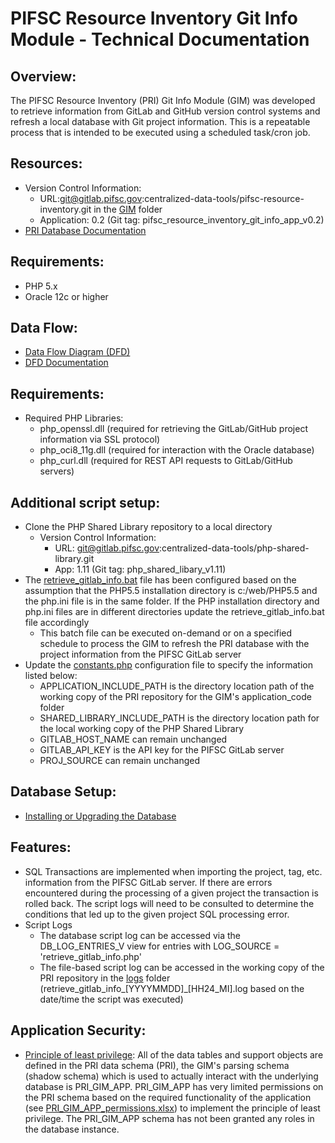 # PIFSC Resource Inventory Git Info Module - Technical Documentation

## Overview:
The PIFSC Resource Inventory (PRI) Git Info Module (GIM) was developed to retrieve information from GitLab and GitHub version control systems and refresh a local database with Git project information.  This is a repeatable process that is intended to be executed using a scheduled task/cron job.  

## Resources:
-   Version Control Information:
    -   URL:git@gitlab.pifsc.gov:centralized-data-tools/pifsc-resource-inventory.git in the [GIM](../) folder
    -   Application: 0.2 (Git tag: pifsc_resource_inventory_git_info_app_v0.2)
-   [PRI Database Documentation](../../docs/PIFSC%20Resource%20Inventory%20Database%20Documentation.md)

## Requirements:
-   PHP 5.x
-   Oracle 12c or higher

## Data Flow:
-   [Data Flow Diagram (DFD)](../../docs/DFD/PRI_DFD.drawio.png)
-   [DFD Documentation](../../docs/DFD/PIFSC%20Resource%20Inventory%20Data%20Flow%20Diagram%20Documentation.md)

## Requirements:
-   Required PHP Libraries:
    -   php_openssl.dll (required for retrieving the GitLab/GitHub project information via SSL protocol)
    -   php_oci8_11g.dll (required for interaction with the Oracle database)
    -   php_curl.dll (required for REST API requests to GitLab/GitHub servers)

## Additional script setup:
-   Clone the PHP Shared Library repository to a local directory
    -   Version Control Information:
        -   URL: git@gitlab.pifsc.gov:centralized-data-tools/php-shared-library.git
        -   App: 1.11 (Git tag: php_shared_libary_v1.11)
-   The [retrieve_gitlab_info.bat](../application_code/retrieve_gitlab_info.bat) file has been configured based on the assumption that the PHP5.5 installation directory is c:/web/PHP5.5 and the php.ini file is in the same folder.  If the PHP installation directory and php.ini files are in different directories update the retrieve_gitlab_info.bat file accordingly
    -   This batch file can be executed on-demand or on a specified schedule to process the GIM to refresh the PRI database with the project information from the PIFSC GitLab server
-   Update the [constants.php](../application_code/constants.php) configuration file to specify the information listed below:
    -   APPLICATION_INCLUDE_PATH is the directory location path of the working copy of the PRI repository for the GIM's application_code folder
    -   SHARED_LIBRARY_INCLUDE_PATH is the directory location path for the local working copy of the PHP Shared Library
    -   GITLAB_HOST_NAME can remain unchanged
    -   GITLAB_API_KEY is the API key for the PIFSC GitLab server
    -   PROJ_SOURCE can remain unchanged

## Database Setup:
-   [Installing or Upgrading the Database](../../docs/PIFSC%20Resource%20Inventory%20-%20Installing%20or%20Upgrading%20the%20Database.md)

## Features:
-   SQL Transactions are implemented when importing the project, tag, etc. information from the PIFSC GitLab server.  If there are errors encountered during the processing of a given project the transaction is rolled back.  The script logs will need to be consulted to determine the conditions that led up to the given project SQL processing error.  
-   Script Logs
    -   The database script log can be accessed via the DB_LOG_ENTRIES_V view for entries with LOG_SOURCE = 'retrieve_gitlab_info.php'
    -   The file-based script log can be accessed in the working copy of the PRI repository in the [logs](../application_code/logs) folder (retrieve_gitlab_info_[YYYYMMDD]_[HH24_MI].log based on the date/time the script was executed)

## Application Security:
-   [Principle of least privilege](https://docs.google.com/document/d/15qW2pDHM8bebmNJ76AfC-SgICKQPGmKSiUkXbrZ7OVQ/edit?usp=sharing): All of the data tables and support objects are defined in the PRI data schema (PRI), the GIM's parsing schema (shadow schema) which is used to actually interact with the underlying database is PRI_GIM_APP. PRI_GIM_APP has very limited permissions on the PRI schema based on the required functionality of the application (see [PRI_GIM_APP_permissions.xlsx](./PRI_GIM_APP_permissions.xlsx)) to implement the principle of least privilege. The PRI_GIM_APP schema has not been granted any roles in the database instance.
